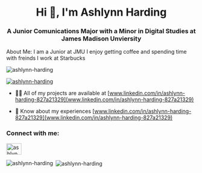 <h1 align="center">Hi 👋, I'm Ashlynn Harding</h1>
<h3 align="center">A Junior Comunications Major with a Minor in Digital Studies at James Madison Unviersity</h3>
About Me: 
I am a Junior at JMU 
I enjoy getting coffee and spending time with freinds 
I work at Starbucks 
<p align="left"> <img src="https://komarev.com/ghpvc/?username=ashlynn-harding&label=Profile%20views&color=0e75b6&style=flat" alt="ashlynn-harding" /> </p>

<p align="left"> <a href="https://github.com/ryo-ma/github-profile-trophy"><img src="https://github-profile-trophy.vercel.app/?username=ashlynn-harding" alt="ashlynn-harding" /></a> </p>

- 👨‍💻 All of my projects are available at [www.linkedin.com/in/ashlynn-harding-827a21329](www.linkedin.com/in/ashlynn-harding-827a21329)

- 📄 Know about my experiences [www.linkedin.com/in/ashlynn-harding-827a21329](www.linkedin.com/in/ashlynn-harding-827a21329)

<h3 align="left">Connect with me:</h3>
<p align="left">
<a href="https://linkedin.com/in/ashlynn harding" target="blank"><img align="center" src="https://raw.githubusercontent.com/rahuldkjain/github-profile-readme-generator/master/src/images/icons/Social/linked-in-alt.svg" alt="ashlynn harding" height="30" width="40" /></a>
</p>

<p><img align="left" src="https://github-readme-stats.vercel.app/api/top-langs?username=ashlynn-harding&show_icons=true&locale=en&layout=compact" alt="ashlynn-harding" /></p>

<p>&nbsp;<img align="center" src="https://github-readme-stats.vercel.app/api?username=ashlynn-harding&show_icons=true&locale=en" alt="ashlynn-harding" /></p>
